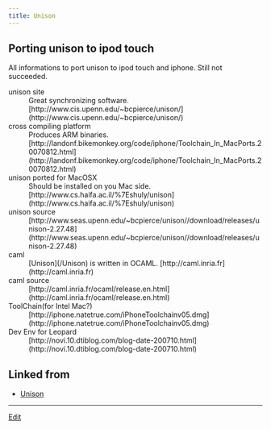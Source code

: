 ```yaml
---
title: Unison
---
```


## Porting unison to ipod touch

All informations to port unison to ipod touch and iphone. Still not succeeded.

<dl>
  <dt>unison site</dt><dd>Great synchronizing software. [http://www.cis.upenn.edu/~bcpierce/unison/](http://www.cis.upenn.edu/~bcpierce/unison/)
</dd>
  <dt>cross compiling platform</dt><dd>Produces ARM binaries. [http://landonf.bikemonkey.org/code/iphone/Toolchain_In_MacPorts.20070812.html](http://landonf.bikemonkey.org/code/iphone/Toolchain_In_MacPorts.20070812.html)
</dd>
  <dt>unison ported for MacOSX</dt><dd>Should be installed on you Mac side. [http://www.cs.haifa.ac.il/%7Eshuly/unison](http://www.cs.haifa.ac.il/%7Eshuly/unison)
</dd>
  <dt>unison source</dt><dd>[http://www.seas.upenn.edu/~bcpierce/unison//download/releases/unison-2.27.48](http://www.seas.upenn.edu/~bcpierce/unison//download/releases/unison-2.27.48)
</dd>
  <dt>caml</dt><dd>[Unison](/Unison) is written in OCAML. [http://caml.inria.fr](http://caml.inria.fr)
</dd>
  <dt>caml source</dt><dd>[http://caml.inria.fr/ocaml/release.en.html](http://caml.inria.fr/ocaml/release.en.html)
</dd>
  <dt>ToolChain(for Intel Mac?)</dt><dd>[http://iphone.natetrue.com/iPhoneToolchainv05.dmg](http://iphone.natetrue.com/iPhoneToolchainv05.dmg)
</dd>
  <dt>Dev Env for Leopard</dt><dd>[http://novi.10.dtiblog.com/blog-date-200710.html](http://novi.10.dtiblog.com/blog-date-200710.html)
</dd>
</dl>


## Linked from

* [Unison](/Unison)


----
[Edit](https://github.com/vitroid/vitroid.github.io/edit/master/MD/Unison.md)
